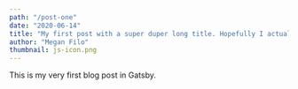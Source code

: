 ```yaml
---
path: "/post-one"
date: "2020-06-14"
title: "My first post with a super duper long title. Hopefully I actually post blogs someday."
author: "Megan Filo"
thumbnail: js-icon.png
---
```


This is my very first blog post in Gatsby. 